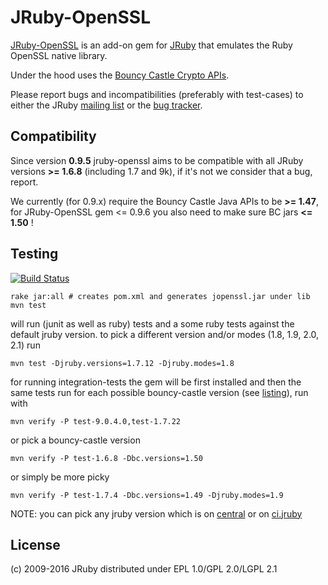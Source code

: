 # JRuby-OpenSSL

[JRuby-OpenSSL](https://github.com/jruby/jruby-openssl) is an add-on gem for
[JRuby](http://jruby.org) that emulates the Ruby OpenSSL native library.

Under the hood uses the [Bouncy Castle Crypto APIs](http://www.bouncycastle.org/).

Please report bugs and incompatibilities (preferably with test-cases) to either
the JRuby [mailing list][1] or the [bug tracker][2].

## Compatibility

Since version **0.9.5** jruby-openssl aims to be compatible with all JRuby versions
**>= 1.6.8** (including 1.7 and 9k), if it's not we consider that a bug, report.

We currently (for 0.9.x) require the Bouncy Castle Java APIs to be **>= 1.47**,
for JRuby-OpenSSL gem <= 0.9.6 you also need to make sure BC jars **<= 1.50** !

## Testing

[![Build Status][0]](http://travis-ci.org/jruby/jruby-openssl)

    rake jar:all # creates pom.xml and generates jopenssl.jar under lib
    mvn test

will run (junit as well as ruby) tests and a some ruby tests against the default
jruby version. to pick a different version and/or modes (1.8, 1.9, 2.0, 2.1) run

    mvn test -Djruby.versions=1.7.12 -Djruby.modes=1.8

for running integration-tests the gem will be first installed and then the same
tests run for each possible bouncy-castle version (see [listing][3]), run with

    mvn verify -P test-9.0.4.0,test-1.7.22

or pick a bouncy-castle version

    mvn verify -P test-1.6.8 -Dbc.versions=1.50

or simply be more picky

    mvn verify -P test-1.7.4 -Dbc.versions=1.49 -Djruby.modes=1.9

NOTE: you can pick any jruby version which is on [central][4] or on [ci.jruby][5]

## License

(c) 2009-2016 JRuby distributed under EPL 1.0/GPL 2.0/LGPL 2.1

[0]: https://secure.travis-ci.org/jruby/jruby-openssl.png
[1]: http://xircles.codehaus.org/projects/jruby/lists
[2]: https://github.com/jruby/jruby/issues
[3]: https://github.com/jruby/jruby-openssl/tree/master/integration
[4]: http://central.maven.org/maven2/org/jruby/
[5]: http://ci.jruby.org/snapshots/maven/org.jruby/